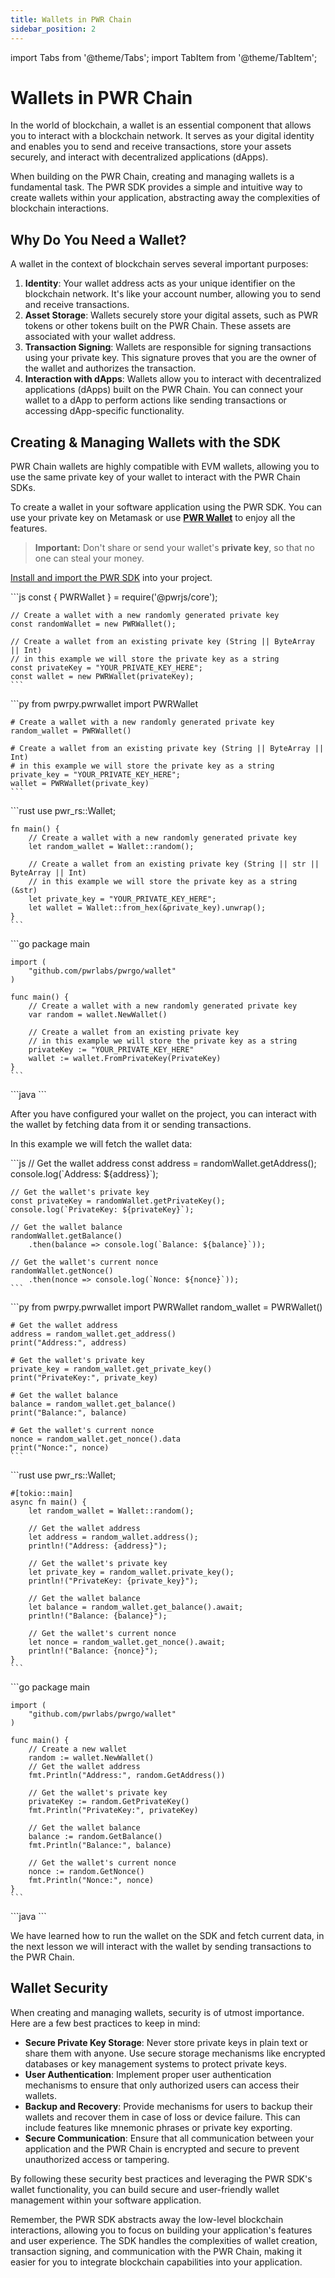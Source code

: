 ```yaml
---
title: Wallets in PWR Chain
sidebar_position: 2
---
```

import Tabs from '@theme/Tabs';
import TabItem from '@theme/TabItem';

# Wallets in PWR Chain

In the world of blockchain, a wallet is an essential component that allows you to interact with a blockchain network. It serves as your digital identity and enables you to send and receive transactions, store your assets securely, and interact with decentralized applications (dApps).

When building on the PWR Chain, creating and managing wallets is a fundamental task. The PWR SDK provides a simple and intuitive way to create wallets within your application, abstracting away the complexities of blockchain interactions.

## Why Do You Need a Wallet?

A wallet in the context of blockchain serves several important purposes:

1. **Identity**: Your wallet address acts as your unique identifier on the blockchain network. It's like your account number, allowing you to send and receive transactions.
2. **Asset Storage**: Wallets securely store your digital assets, such as PWR tokens or other tokens built on the PWR Chain. These assets are associated with your wallet address.
3. **Transaction Signing**: Wallets are responsible for signing transactions using your private key. This signature proves that you are the owner of the wallet and authorizes the transaction.
4. **Interaction with dApps**: Wallets allow you to interact with decentralized applications (dApps) built on the PWR Chain. You can connect your wallet to a dApp to perform actions like sending transactions or accessing dApp-specific functionality.

## Creating & Managing Wallets with the SDK

PWR Chain wallets are highly compatible with EVM wallets, allowing you to use the same private key of your wallet to interact with the PWR Chain SDKs.

To create a wallet in your software application using the PWR SDK. You can use your private key on Metamask or use [**PWR Wallet**](https://chromewebstore.google.com/detail/pwr-wallet/kennjipeijpeengjlogfdjkiiadhbmjl) to enjoy all the features.

> **Important:** Don't share or send your wallet's **private key**, so that no one can steal your money.

[Install and import the PWR SDK](/developers/sdks/installing-and-importing-pwr-sdk) into your project.

<Tabs>
<TabItem value="javascript" label="JavaScript">
    ```js
    const { PWRWallet } = require('@pwrjs/core');

    // Create a wallet with a new randomly generated private key
    const randomWallet = new PWRWallet();

    // Create a wallet from an existing private key (String || ByteArray || Int)
    // in this example we will store the private key as a string
    const privateKey = "YOUR_PRIVATE_KEY_HERE";
    const wallet = new PWRWallet(privateKey);
    ```
</TabItem>
<TabItem value="python" label="Python">
    ```py
    from pwrpy.pwrwallet import PWRWallet

    # Create a wallet with a new randomly generated private key
    random_wallet = PWRWallet()

    # Create a wallet from an existing private key (String || ByteArray || Int)
    # in this example we will store the private key as a string
    private_key = "YOUR_PRIVATE_KEY_HERE";
    wallet = PWRWallet(private_key)
    ```
</TabItem>
<TabItem value="rust" label="Rust">
    ```rust
    use pwr_rs::Wallet;

    fn main() {
        // Create a wallet with a new randomly generated private key
        let random_wallet = Wallet::random();

        // Create a wallet from an existing private key (String || str || ByteArray || Int)
        // in this example we will store the private key as a string (&str)
        let private_key = "YOUR_PRIVATE_KEY_HERE";
        let wallet = Wallet::from_hex(&private_key).unwrap();
    }
    ```
</TabItem>
<TabItem value="go" label="Go">
    ```go
    package main

    import (
        "github.com/pwrlabs/pwrgo/wallet"
    )

    func main() {
        // Create a wallet with a new randomly generated private key
        var random = wallet.NewWallet()

        // Create a wallet from an existing private key
        // in this example we will store the private key as a string
        privateKey := "YOUR_PRIVATE_KEY_HERE"
        wallet := wallet.FromPrivateKey(PrivateKey)
    }
    ```
</TabItem>
<TabItem value="java" label="Java">
    ```java
    ```
</TabItem>
</Tabs>

After you have configured your wallet on the project, you can interact with the wallet by fetching data from it or sending transactions.

In this example we will fetch the wallet data:

<Tabs>
<TabItem value="javascript" label="JavaScript">
    ```js
    // Get the wallet address
    const address = randomWallet.getAddress();
    console.log(`Address: ${address}`);

    // Get the wallet's private key
    const privateKey = randomWallet.getPrivateKey();
    console.log(`PrivateKey: ${privateKey}`);

    // Get the wallet balance
    randomWallet.getBalance()
        .then(balance => console.log(`Balance: ${balance}`));

    // Get the wallet's current nonce
    randomWallet.getNonce()
        .then(nonce => console.log(`Nonce: ${nonce}`));
    ```
</TabItem>
<TabItem value="python" label="Python">
    ```py
    from pwrpy.pwrwallet import PWRWallet
    random_wallet = PWRWallet()

    # Get the wallet address
    address = random_wallet.get_address()
    print("Address:", address)

    # Get the wallet's private key
    private_key = random_wallet.get_private_key()
    print("PrivateKey:", private_key)

    # Get the wallet balance
    balance = random_wallet.get_balance()
    print("Balance:", balance)

    # Get the wallet's current nonce
    nonce = random_wallet.get_nonce().data
    print("Nonce:", nonce)
    ```
</TabItem>
<TabItem value="rust" label="Rust">
    ```rust
    use pwr_rs::Wallet;

    #[tokio::main]
    async fn main() {
        let random_wallet = Wallet::random();

        // Get the wallet address
        let address = random_wallet.address();
        println!("Address: {address}");

        // Get the wallet's private key
        let private_key = random_wallet.private_key();
        println!("PrivateKey: {private_key}");

        // Get the wallet balance
        let balance = random_wallet.get_balance().await;
        println!("Balance: {balance}");

        // Get the wallet's current nonce
        let nonce = random_wallet.get_nonce().await;
        println!("Balance: {nonce}");
    }
    ```
</TabItem>
<TabItem value="go" label="Go">
    ```go
    package main

    import (
        "github.com/pwrlabs/pwrgo/wallet"
    )

    func main() {
        // Create a new wallet
        random := wallet.NewWallet()
        // Get the wallet address
        fmt.Println("Address:", random.GetAddress())

        // Get the wallet's private key
        privateKey := random.GetPrivateKey()
        fmt.Println("PrivateKey:", privateKey)

        // Get the wallet balance
        balance := random.GetBalance()
        fmt.Println("Balance:", balance)

        // Get the wallet's current nonce
        nonce := random.GetNonce()
        fmt.Println("Nonce:", nonce)
    }
    ```
</TabItem>
<TabItem value="java" label="Java">
    ```java
    ```
</TabItem>
</Tabs>

We have learned how to run the wallet on the SDK and fetch current data, in the next lesson we will interact with the wallet by sending transactions to the PWR Chain.

## Wallet Security

When creating and managing wallets, security is of utmost importance. Here are a few best practices to keep in mind:

- **Secure Private Key Storage**: Never store private keys in plain text or share them with anyone. Use secure storage mechanisms like encrypted databases or key management systems to protect private keys.
- **User Authentication**: Implement proper user authentication mechanisms to ensure that only authorized users can access their wallets.
- **Backup and Recovery**: Provide mechanisms for users to backup their wallets and recover them in case of loss or device failure. This can include features like mnemonic phrases or private key exporting.
- **Secure Communication**: Ensure that all communication between your application and the PWR Chain is encrypted and secure to prevent unauthorized access or tampering.

By following these security best practices and leveraging the PWR SDK's wallet functionality, you can build secure and user-friendly wallet management within your software application.

Remember, the PWR SDK abstracts away the low-level blockchain interactions, allowing you to focus on building your application's features and user experience. The SDK handles the complexities of wallet creation, transaction signing, and communication with the PWR Chain, making it easier for you to integrate blockchain capabilities into your application.

